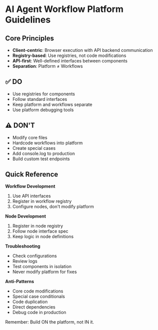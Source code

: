 # AI Agent Workflow Platform Guidelines

## Core Principles
- **Client-centric**: Browser execution with API backend communication
- **Registry-based**: Use registries, not code modifications
- **API-first**: Well-defined interfaces between components
- **Separation**: Platform ≠ Workflows

## ✅ DO
- Use registries for components
- Follow standard interfaces
- Keep platform and workflows separate
- Use platform debugging tools

## ⚠️ DON'T
- Modify core files
- Hardcode workflows into platform
- Create special cases
- Add console.log to production
- Build custom test endpoints

## Quick Reference

**Workflow Development**
1. Use API interfaces
2. Register in workflow registry
3. Configure nodes, don't modify platform

**Node Development**
1. Register in node registry
2. Follow node interface spec
3. Keep logic in node definitions

**Troubleshooting**
- Check configurations
- Review logs
- Test components in isolation
- Never modify platform for fixes

**Anti-Patterns**
- Core code modifications
- Special case conditionals
- Code duplication
- Direct dependencies
- Debug code in production

Remember: Build ON the platform, not IN it.
